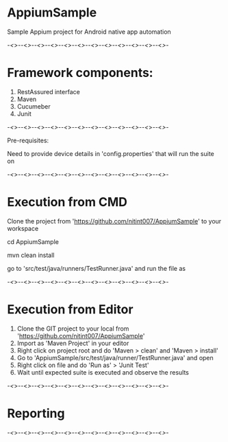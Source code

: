 # AppiumSample

Sample Appium project for Android native app automation

-*<*>*--*<*>*--*<*>*--*<*>*--*<*>*--*<*>*--*<*>*--*<*>*--*<*>*--*<*>*--*<*>*--*<*>*-

# Framework components:

1. RestAssured interface
2. Maven
2. Cucumeber
3. Junit

-*<*>*--*<*>*--*<*>*--*<*>*--*<*>*--*<*>*--*<*>*--*<*>*--*<*>*--*<*>*--*<*>*--*<*>*-

Pre-requisites:

Need to provide device details in 'config.properties' that will run the suite on

-*<*>*--*<*>*--*<*>*--*<*>*--*<*>*--*<*>*--*<*>*--*<*>*--*<*>*--*<*>*--*<*>*--*<*>*-

# Execution from CMD

Clone the project from 'https://github.com/nitint007/AppiumSample' to your workspace

cd AppiumSample

mvn clean install

go to 'src/test/java/runners/TestRunner.java' and run the file as 

-*<*>*--*<*>*--*<*>*--*<*>*--*<*>*--*<*>*--*<*>*--*<*>*--*<*>*--*<*>*--*<*>*--*<*>*-

# Execution from Editor

1. Clone the GIT project to your local from 'https://github.com/nitint007/AppiumSample'
2. Import as 'Maven Project' in your editor
3. Right click on project root and do 'Maven > clean' and 'Maven > install'
4. Go to 'AppiumSample/src/test/java/runner/TestRunner.java' and open
5. Right click on file and do 'Run as' > 'Junit Test'
6. Wait until expected suite is executed and observe the results

-*<*>*--*<*>*--*<*>*--*<*>*--*<*>*--*<*>*--*<*>*--*<*>*--*<*>*--*<*>*--*<*>*--*<*>*-

# Reporting

-*<*>*--*<*>*--*<*>*--*<*>*--*<*>*--*<*>*--*<*>*--*<*>*--*<*>*--*<*>*--*<*>*--*<*>*-
